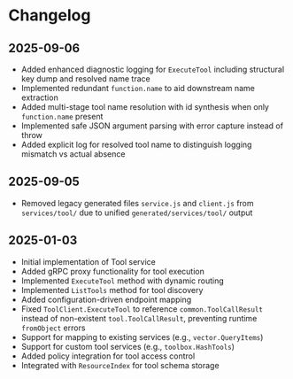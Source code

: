 # Changelog

## 2025-09-06

- Added enhanced diagnostic logging for `ExecuteTool` including structural key
  dump and resolved name trace
- Implemented redundant `function.name` to aid downstream name extraction
- Added multi-stage tool name resolution with id synthesis when only
  `function.name` present
- Implemented safe JSON argument parsing with error capture instead of throw
- Added explicit log for resolved tool name to distinguish logging mismatch vs
  actual absence

## 2025-09-05

- Removed legacy generated files `service.js` and `client.js` from
  `services/tool/` due to unified `generated/services/tool/` output

## 2025-01-03

- Initial implementation of Tool service
- Added gRPC proxy functionality for tool execution
- Implemented `ExecuteTool` method with dynamic routing
- Implemented `ListTools` method for tool discovery
- Added configuration-driven endpoint mapping
- Fixed `ToolClient.ExecuteTool` to reference `common.ToolCallResult` instead of
  non-existent `tool.ToolCallResult`, preventing runtime `fromObject` errors
- Support for mapping to existing services (e.g., `vector.QueryItems`)
- Support for custom tool services (e.g., `toolbox.HashTools`)
- Added policy integration for tool access control
- Integrated with `ResourceIndex` for tool schema storage
